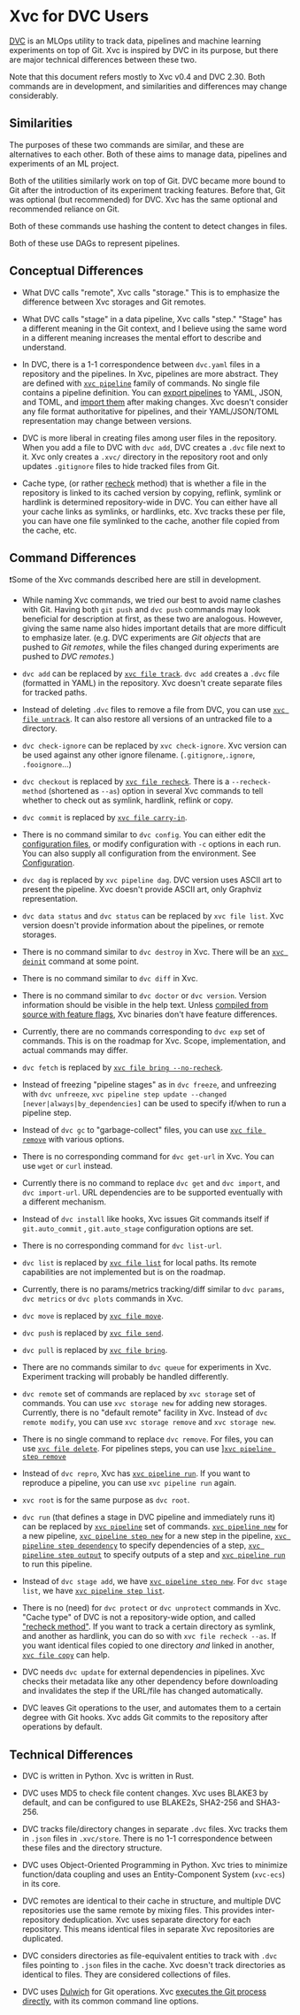 # Xvc for DVC Users

[DVC](https://dvc.org) is an MLOps utility to track data, pipelines and machine learning experiments on top of Git.
Xvc is inspired by DVC in its purpose, but there are major technical differences between these two.

Note that this document refers mostly to Xvc v0.4 and DVC 2.30.
Both commands are in development, and similarities and differences may change considerably.

## Similarities

The purposes of these two commands are similar, and these are alternatives to each other.
Both of these aims to manage data, pipelines and experiments of an ML project.

Both of the utilities similarly work on top of Git.
DVC became more bound to Git after the introduction of its experiment tracking features.
Before that, Git was optional (but recommended) for DVC.
Xvc has the same optional and recommended reliance on Git.

Both of these commands use hashing the content to detect changes in files.

Both of these use DAGs to represent pipelines.

## Conceptual Differences


- What DVC calls "remote", Xvc calls "storage." This is to emphasize the difference between Xvc storages and Git remotes.

- What DVC calls "stage" in a data pipeline, Xvc calls "step." "Stage" has a different meaning in the Git context, and I believe using the same word in a different meaning increases the mental effort to describe and understand.

- In DVC, there is a 1-1 correspondence between `dvc.yaml` files in a repository and the pipelines.  In Xvc, pipelines are more abstract. They are defined with [`xvc pipeline`](/ref/xvc-pipeline.md) family of commands. No single file contains a pipeline definition. You can [export pipelines](/ref/xvc-pipeline-export.md) to YAML, JSON, and TOML, and [import them](/ref/xvc-pipeline-import.md) after making changes. Xvc doesn't consider any file format authoritative for pipelines, and their YAML/JSON/TOML representation may change between versions.

- DVC is more liberal in creating files among user files in the repository. When you add a file to DVC with `dvc add`, DVC creates a `.dvc` file next to it. Xvc only creates a `.xvc/` directory in the repository root and only updates `.gitignore` files to hide tracked files from Git.

- Cache type, (or rather [recheck](/concepts/recheck.md) method) that is whether a file in the repository is linked to
  its cached version by copying, reflink, symlink or hardlink is determined repository-wide in DVC. You can either have
  all your cache links as symlinks, or hardlinks, etc. Xvc tracks these per file, you can have one file symlinked to the
  cache, another file copied from the cache, etc.

## Command Differences

❗Some of the Xvc commands described here are still in development.

- While naming Xvc commands, we tried our best to avoid name clashes with Git. Having both `git push` and `dvc push` commands may look beneficial for description at first, as these two are analogous. However, giving the same name also hides important details that are more difficult to emphasize later. (e.g. DVC experiments are _Git objects_ that are pushed to _Git remotes_, while the files changed during experiments are pushed to _DVC remotes._)

- `dvc add` can be replaced by [`xvc file track`](/ref/xvc-file-track.md).  `dvc add` creates a `.dvc` file (formatted in YAML) in the repository. Xvc doesn't create separate files for tracked paths.

- Instead of deleting `.dvc` files to remove a file from DVC, you can use [`xvc file
  untrack`](/ref/xvc-file-untrack.md). It can also restore all versions of an untracked file to a directory.

- `dvc check-ignore` can be replaced by `xvc check-ignore`. Xvc version can be used against any other ignore filename. (`.gitignore`,`.ignore`, `.fooignore`...)

- `dvc checkout` is replaced by [`xvc file recheck`](/ref/xvc-file-recheck.md). There is a `--recheck-method` (shortened as `--as`) option in several Xvc commands to tell whether to check out as symlink, hardlink, reflink or copy.

- `dvc commit` is replaced by [`xvc file carry-in`](/ref/xvc-file-carry-in).

- There is no command similar to `dvc config`.  You can either edit the [configuration files](/intro/configuration.md), or modify configuration with `-c` options in each run. You can also supply all configuration from the environment.  See [Configuration](/intro/configuration.md).

- `dvc dag` is replaced by `xvc pipeline dag`. DVC version uses ASCII art to present the pipeline. Xvc doesn't provide ASCII art, only Graphviz representation.

- `dvc data status` and `dvc status` can be replaced by `xvc file list`. Xvc version doesn't provide information about
  the pipelines, or remote storages.

- There is no command similar to `dvc destroy` in Xvc. There will be an [`xvc deinit`](/ref/xvc-deinit.md) command at some point.

- There is no command similar to `dvc diff` in Xvc.

- There is no command similar to `dvc doctor` or `dvc version`. Version information should be visible in the help text.
  Unless [compiled from source with feature flags](/intro/install.md), Xvc binaries don't have feature differences.

- Currently, there are no commands corresponding to `dvc exp` set of commands. This is on the roadmap for Xvc. Scope, implementation, and actual commands may differ.

- `dvc fetch` is replaced by [`xvc file bring --no-recheck`](/ref/xvc-file-bring.md).

- Instead of freezing "pipeline stages" as in `dvc freeze`, and unfreezing with `dvc unfreeze`, `xvc pipeline step update --changed [never|always|by_dependencies]` can be used to specify if/when to run a pipeline step.

- Instead of `dvc gc` to "garbage-collect" files, you can use [`xvc file remove`](/ref/xvc-file-remove.md) with various options.

- There is no corresponding command for `dvc get-url` in Xvc. You can use `wget` or `curl` instead.

- Currently there is no command to replace `dvc get` and `dvc import`, and `dvc import-url`.  URL dependencies are to be supported eventually with a different mechanism.

- Instead of `dvc install` like hooks, Xvc issues Git commands itself if `git.auto_commit` , `git.auto_stage` configuration options are set.

- There is no corresponding command for `dvc list-url`.

- `dvc list` is replaced by [`xvc file list`](/ref/xvc-file-list.md) for local paths. Its remote capabilities are not
  implemented but is on the roadmap.

- Currently, there is no params/metrics tracking/diff similar to `dvc params`, `dvc metrics` or `dvc plots` commands in Xvc.

- `dvc move` is replaced by [`xvc file move`](/ref/xvc-file-move.md).

- `dvc push` is replaced by [`xvc file send`](/ref/xvc-file-send.md).

- `dvc pull` is replaced by [`xvc file bring`](/xvc-file-bring.md).

- There are no commands similar to `dvc queue` for experiments in Xvc. Experiment tracking will probably be handled differently.

- `dvc remote` set of commands are replaced by `xvc storage` set of commands. You can use `xvc storage new` for adding new storages. Currently, there is no "default remote" facility in Xvc. Instead of `dvc remote modify`, you can use `xvc storage remove` and `xvc storage new`.

- There is no single command to replace `dvc remove`. For files, you can use [`xvc file delete`](/ref/xvc-file-delete.md). For pipelines steps, you can use ][`xvc pipeline step remove`](/ref/xvc-pipeline-step-remove.md)

- Instead of `dvc repro`, Xvc has [`xvc pipeline run`](/ref/xvc-pipeline-run.md). If you want to reproduce a pipeline, you can use `xvc pipeline run` again.

- `xvc root` is for the same purpose as `dvc root`.

- `dvc run` (that defines a stage in DVC pipeline and immediately runs it) can be replaced by [`xvc pipeline`](/ref/xvc-pipeline.md) set of commands. [`xvc pipeline new`](/ref/xvc-pipeline-new.md) for a new pipeline, [`xvc pipeline step new`](/ref/xvc-pipeline-step-new.md)  for a new step in the pipeline, [`xvc pipeline step dependency`](/ref/xvc-pipeline-step-dependency.md) to specify dependencies of a step, [`xvc pipeline step output`](/ref/xvc-pipeline-step-output.md)  to specify outputs of a step and [`xvc pipeline run`](/ref/xvc-pipeline-run.md) to run this pipeline.

- Instead of `dvc stage add`, we have [`xvc pipeline step new`](/ref/xvc-pipeline-step-new.md). For `dvc stage list`, we have [`xvc pipeline step list`](/ref/xvc-pipeline-step-list.md).

- There is no (need) for `dvc protect`  or `dvc unprotect` commands in Xvc. "Cache type" of DVC is not a repository-wide
  option, and called ["recheck method"](/concepts/recheck.md). If you want to track a certain directory as symlink, and another as hardlink, you can do so with `xvc file
  recheck --as`. If you want identical files copied to one directory _and_ linked in another, [`xvc file
  copy`](/ref/xvc-file-copy.md) can help.

- DVC needs `dvc update` for external dependencies in pipelines. Xvc checks their metadata like any other dependency before downloading and invalidates the step if the URL/file has changed automatically.

- DVC leaves Git operations to the user, and automates them to a certain degree with Git hooks. Xvc adds Git commits to the repository after operations by default.

## Technical Differences

- DVC is written in Python. Xvc is written in Rust.

- DVC uses MD5 to check file content changes. Xvc uses BLAKE3 by default, and can be configured to use BLAKE2s, SHA2-256 and SHA3-256.

- DVC tracks file/directory changes in separate `.dvc` files. Xvc tracks them in `.json` files in `.xvc/store`. There is no 1-1 correspondence between these files and the directory structure.

- DVC uses Object-Oriented Programming in Python. Xvc tries to minimize function/data coupling and uses an Entity-Component System (`xvc-ecs`) in its core.

- DVC remotes are identical to their cache in structure, and multiple DVC repositories use the same remote by mixing files. This provides inter-repository deduplication. Xvc uses separate directory for each repository. This means identical files in separate Xvc repositories are duplicated.

- DVC considers directories as file-equivalent entities to track with `.dvc` files pointing to `.json` files in the cache. Xvc doesn't track directories as identical to files. They are considered collections of files.

- DVC uses [Dulwich](https://www.dulwich.io) for Git operations. Xvc [executes the Git process
  directly](/arch/git-and-xvc.md), with its common command line options.

